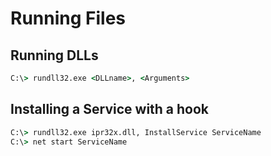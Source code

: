# Running Files

## Running DLLs
```bat
C:\> rundll32.exe <DLLname>, <Arguments>
```

## Installing a Service with a hook
```bat
C:\> rundll32.exe ipr32x.dll, InstallService ServiceName
C:\> net start ServiceName
```